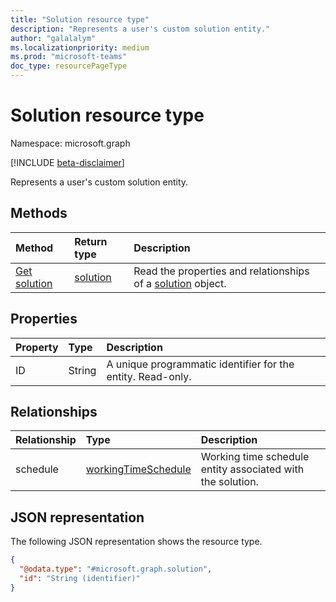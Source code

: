 ```yaml
---
title: "Solution resource type"
description: "Represents a user's custom solution entity."
author: "galalalym"
ms.localizationpriority: medium
ms.prod: "microsoft-teams"
doc_type: resourcePageType
---
```


# Solution resource type

Namespace: microsoft.graph

[!INCLUDE [beta-disclaimer](../../includes/beta-disclaimer.md)]

Represents a user's custom solution entity.

## Methods
|Method|Return type|Description|
|:---|:---|:---|
|[Get solution](../api/solution-get.md)|[solution](../resources/solution.md)|Read the properties and relationships of a [solution](../resources/solution.md) object.|

## Properties
|Property|Type|Description|
|:---|:---|:---|
|ID|String|A unique programmatic identifier for the entity. Read-only.|

## Relationships
|Relationship|Type|Description|
|:---|:---|:---|
|schedule|[workingTimeSchedule](../resources/workingtimeschedule.md)|Working time schedule entity associated with the solution.|

## JSON representation
The following JSON representation shows the resource type.
<!-- {
  "blockType": "resource",
  "keyProperty": "id",
  "@odata.type": "microsoft.graph.solution",
  "openType": false
}
-->
``` json
{
  "@odata.type": "#microsoft.graph.solution",
  "id": "String (identifier)"
}
```

